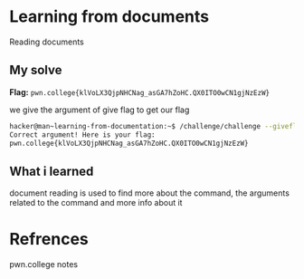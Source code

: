 # Learning from documents
Reading documents

## My solve
**Flag:** `pwn.college{klVoLX3QjpNHCNag_asGA7hZoHC.QX0ITO0wCN1gjNzEzW}`

we give the argument of give flag to get our flag

```bash
hacker@man~learning-from-documentation:~$ /challenge/challenge --giveflag
Correct argument! Here is your flag:
pwn.college{klVoLX3QjpNHCNag_asGA7hZoHC.QX0ITO0wCN1gjNzEzW}
```

## What i learned
document reading is used to find more about the command, the arguments related to the command and more info about it

# Refrences
pwn.college notes